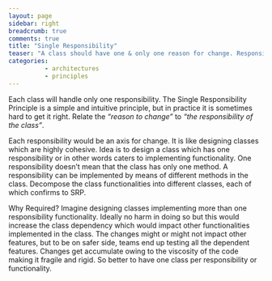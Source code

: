 ```yaml
---
layout: page
sidebar: right
breadcrumb: true
comments: true
title: "Single Responsibility"
teaser: "A class should have one & only one reason for change. Responsibility here is reason for change. If there are two reasons for a change in a class, then there is a need to split class functionality into two."
categories:
          - architectures
          - principles
---
```


Each class will handle only one responsibility. The Single Responsibility Principle is a simple and intuitive principle, but in practice it is sometimes hard to get it right. Relate the <em>“reason to change”</em> to <em>“the responsibility of the class”</em>.

Each responsibility would be an axis for change.
It is like designing classes which are highly cohesive.
Idea is to design a class which has one responsibility or in other words caters to implementing functionality.
One responsibility doesn’t mean that the class has only one method. A responsibility can be implemented by means of different methods in the class.
Decompose the class functionalities into different classes, each of which confirms to SRP.

Why Required?
Imagine designing classes implementing more than one responsibility functionality. Ideally no harm in doing so but this would increase the class dependency which would impact other functionalities implemented in the class. The changes might or might not impact other features, but to be on safer side, teams end up testing all the dependent features. Changes get accumulate owing to the viscosity of the code making it fragile and rigid. So better to have one class per responsibility or functionality.
